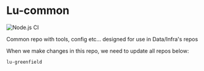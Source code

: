 # Lu-common

![Node.js CI](https://github.com/BonnierNews/lu-common/workflows/Node.js%20CI/badge.svg)

Common repo with tools, config etc... designed for use in Data/Infra's repos

When we make changes in this repo, we need to update all repos below:

```bash
lu-greenfield
```
